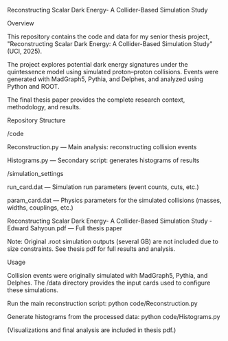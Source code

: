 Reconstructing Scalar Dark Energy- A Collider-Based Simulation Study

Overview

This repository contains the code and data for my senior thesis project, "Reconstructing Scalar Dark Energy: A Collider-Based Simulation Study" (UCI, 2025).

The project explores potential dark energy signatures under the quintessence model using simulated proton–proton collisions. Events were generated with MadGraph5, Pythia, and Delphes, and analyzed using Python and ROOT.

The final thesis paper provides the complete research context, methodology, and results.


Repository Structure

/code

Reconstruction.py — Main analysis: reconstructing collision events

Histograms.py — Secondary script: generates histograms of results


/simulation_settings

run_card.dat — Simulation run parameters (event counts, cuts, etc.)

param_card.dat — Physics parameters for the simulated collisions (masses, widths, couplings, etc.)


Reconstructing Scalar Dark Energy- A Collider-Based Simulation Study - Edward Sahyoun.pdf — Full thesis paper

Note: Original .root simulation outputs (several GB) are not included due to size constraints. See thesis pdf for full results and analysis.


Usage

Collision events were originally simulated with MadGraph5, Pythia, and Delphes. The /data directory provides the input cards used to configure these simulations.

Run the main reconstruction script: python code/Reconstruction.py

Generate histograms from the processed data: python code/Histograms.py

(Visualizations and final analysis are included in thesis pdf.)
